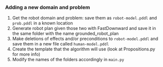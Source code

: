 ### Adding a new domain and problem
1. Get the robot domain and problem: save them as `robot-model.pddl` and `prob.pddl` in a known location
2. Generate robot plan given those two with FastDownward and save it in the same folder with the name grounded\_robot\_plan
3. Make deletions of effects and/or preconditions to `robot-model.pddl` and save them in a new file called `human-model.pddl`
4. Create the template that the algorithm will use (look at Propositions.py for more info)
5. Modify the names of the folders accordingly in `main.py`
